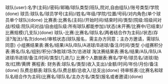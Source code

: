 球队(user):名字(主码)/密码/邮箱/球队类型(班队,院对,自由组队)/账号类型/学院(done)
球员:球队名/球员学号(主码)/姓名/年级/学院/位置/号码/对内角色(单个球员单个球队)(done)
比赛表:比赛名(主码)/开始时间/结束时间/类型(院级:班级间对战/校级:院队间对战/自由组队级:所有球队都能参加)/状态(未开赛/比赛中/已结束)/比赛规模(几支队)(done)
球队-比赛:比赛名/球队名(两者结合作为主码)/状态(存活?淘汰)/名次(done)/审核状态(球队报名，需主办方同意；主办方邀请，需球队同意)
小组赛结果表:赛名/结果/A队/B队/A进球/B进球/备注/时间/类型
小组赛积分表:赛名/队名/组别/积分/净胜球/场次/总进球
淘汰赛结果表:赛名/结果/A队/B队/A进球/B进球/备注/时间/类型(几进几)
比赛个人数据表:赛名/学号/球员名/进球/助攻/红牌/黄牌
赛程表:
财务表:球队名/类型(收入支出)/金额/时间/年份/月份/备注(done)
队费总额表:球队名/队费总额/总收入/总支出(done)
待审核表:(比赛名和球队名结合作为主码)比赛名/球队名/主办方名/类型(报名或者邀请)(done)
